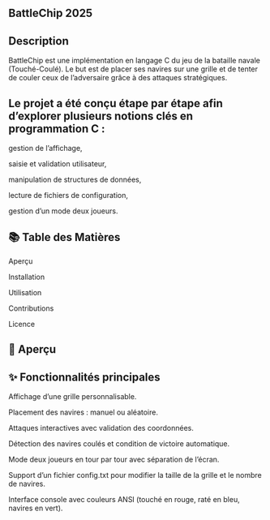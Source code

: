 ## BattleChip 2025
## Description

BattleChip est une implémentation en langage C du jeu de la bataille navale (Touché-Coulé).
Le but est de placer ses navires sur une grille et de tenter de couler ceux de l’adversaire grâce à des attaques stratégiques.

## Le projet a été conçu étape par étape afin d’explorer plusieurs notions clés en programmation C :

gestion de l’affichage,

saisie et validation utilisateur,

manipulation de structures de données,

lecture de fichiers de configuration,

gestion d’un mode deux joueurs.

## 📚 Table des Matières

Aperçu

Installation

Utilisation

Contributions

Licence

## 🔎 Aperçu
## ✨ Fonctionnalités principales

Affichage d’une grille personnalisable.

Placement des navires : manuel ou aléatoire.

Attaques interactives avec validation des coordonnées.

Détection des navires coulés et condition de victoire automatique.

Mode deux joueurs en tour par tour avec séparation de l’écran.

Support d’un fichier config.txt pour modifier la taille de la grille et le nombre de navires.

Interface console avec couleurs ANSI (touché en rouge, raté en bleu, navires en vert).
